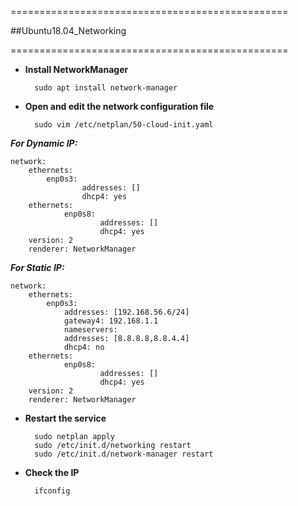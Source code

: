 ================================================

   ##Ubuntu18.04_Networking

================================================

* **Install NetworkManager**

        sudo apt install network-manager

* **Open and edit the network configuration file**

        sudo vim /etc/netplan/50-cloud-init.yaml

*__For Dynamic IP:__*

    network:
        ethernets:
            enp0s3:
                    addresses: []
                    dhcp4: yes
        ethernets:
                enp0s8:
                        addresses: []
                        dhcp4: yes
        version: 2
        renderer: NetworkManager

*__For Static IP:__*

    network:
        ethernets:
            enp0s3:
                addresses: [192.168.56.6/24]
                gateway4: 192.168.1.1
                nameservers:
                addresses: [8.8.8.8,8.8.4.4]
                dhcp4: no
        ethernets:
                enp0s8:
                        addresses: []
                        dhcp4: yes
        version: 2
        renderer: NetworkManager
    

* **Restart the service**

        sudo netplan apply
        sudo /etc/init.d/networking restart 
        sudo /etc/init.d/network-manager restart

* **Check the IP**

        ifconfig
